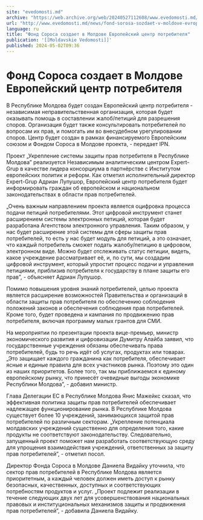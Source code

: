 ```yaml
---
site: "evedomosti.md"
archive: "https://web.archive.org/web/20240527112608/www.evedomosti.md/news/fond-sorosa-sozdaet-v-moldove-evropejskij-centr-potrebitelya"
url: "http://www.evedomosti.md/news/fond-sorosa-sozdaet-v-moldove-evropejskij-centr-potrebitelya"
language: ru
title: "Фонд Сороса создает в Молдове Европейский центр потребителя"
publication: '[[Moldavskie Vedomosti]]'
published: 2024-05-02T09:36
---
```


# Фонд Сороса создает в Молдове Европейский центр потребителя

В Республике Молдова будет создан Европейский центр потребителя - независимая неправительственная организация, которая будет оказывать помощь в составлении жалоб/петиций для разрешения споров. Организация будет также консультировать потребителей по вопросам их прав, и помогать им во внесудебном урегулировании споров. Центр будет создан в рамках финансируемого Европейским союзом и Фондом Сороса в Молдове проекта, - передает IPN.

Проект „Укрепление системы защиты прав потребителя в Республике Молдова” реализуется Независимым аналитическим центром Expert-Grup в качестве лидера консорциума в партнёрстве с Институтом европейских политик и реформ. Как отметил исполнительный директор Expert-Grup Адриан Лупушор, Европейский центр потребителя будет информировать граждан об европейском и национальном законодательствах в области прав потребителей.

„Очень важным направлением проекта является оцифровка процесса подачи петиций потребителями. Этот цифровой инструмент станет расширением системы электронных петиций, которая будет разработана Агентством электронного управления. Таким образом, у нас будет расширение этой системы для сферы защиты прав потребителей, то есть у нас будет модуль для петиций, а это означает, что каждый потребитель сможет подать жалобу/петицию в цифровом, электронном виде. Можно будет отслеживать статус петиции, видеть, какое учреждение рассматривает её, и, по сути, мы создадим цифровой инструмент, который упростит процесс подачи и управления петициями, приблизив потребителя к государству в плане защиты его прав”, - объясняет Адриан Лупушор.

Помимо повышения уровня знаний потребителей, целью проекта является расширение возможностей Правительства и организаций в области защиты прав потребителя по обеспечению соблюдения положений законов и обеспечения соблюдения прав потребителей. Кроме того, будет проведена и кампания по продвижению прав потребителя, включая программу малых грантов для СМИ.

На мероприятии по презентации проекта вице-премьер, министр экономического развития и цифровизации Думитру Алайба заявил, что государственные учреждения обязаны обеспечивать права потребителей, будь то речь идёт об услугах, продуктах или товарах. „Это защищает каждого гражданина как потребителя, обеспечивает ясные и единые правила для всех участников рынка. Поэтому это один из наших приоритетов. Более того, так мы приближаемся к единому европейскому рынку, что принесёт очевидные выгоды экономике Республики Молдова”, - добавил министр.

Глава Делегации ЕС в Республике Молдова Янис Мажейкс сказал, что эффективная политика защиты прав потребителей обеспечивает надлежащее функционирование рынка. В Республике Молдова существует более 10 учреждений, занимающихся защитой прав потребителей по различным секторам. „Укрепление потенциала молдавских учреждений существенно для определения того, какие продукты не соответствуют законодательству. Следовательно, запущенный проект поможет нам разработать соответствующую среду для упрощения взаимодействия учреждений, ответственных за защиту прав потребителей”, - отметил посол.

Директор Фонда Сороса в Молдове Даниела Видайку уточнила, что сектор прав потребителей в Республике Молдова является приоритетным, а каждый человек должен иметь доступ к рынку безопасных, качественных, доступных и соответствующих потребностям продуктов и услуг. „Проект подлежит реализации в течение следующих двух лет для усовершенствования национальных правовых и институциональных механизмов защиты и продвижения прав потребителей”, - добавила Даниела Видайку.